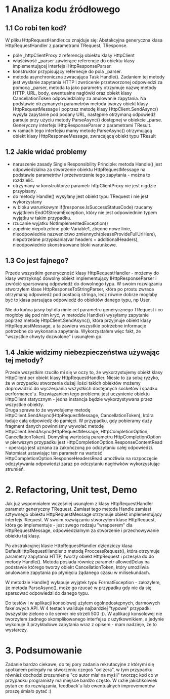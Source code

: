 # 1 Analiza kodu źródłowego
## 1.1 Co robi ten kod?
W pliku HttpRequestHandler.cs znajduje się:
Abstakcyjna generyczna klasa HttpRequestHandler z parametrami TRequest, TResponse. 
- pole _httpClientProxy z referencją obiektu klasy HttpClient
- właściwość _parser zawierące referencje do obiektu klasy implementującej interfejs IHttpResponseParser<TResponse>. 
- konstruktor przypisujący refernecje do pola _parser.
- metoda asynchroniczna zwracająca Task<TResponse> Handle(). Zadaniem tej metody jest wysłanie zapytania HTTP i zwrócenie przetworzonej odpowiedzi za pomocą _parser,
   metoda ta jako parametry otrzymuje nazwę metody HTTP, URL, body, ewentualne nagłówki oraz obiekt klasy CancellationToken odpowiedzialny za anulowanie zapytania.
   Na podstawie otrzymanych parametrów metoda tworzy obiekt klasy HttpRequestMessage i poprzez metodę klasy HttpClient.SendAsync() wysyła zapytanie pod podany URL, następnie        otrzymaną odpowiedź parsuje przy użyciu metody ParseAsync() dostępnej w obiekcie _parse. 
Generyczny interfejs IHttpResponseParser z parametrami TResult.
- w ramach tego interfejsu mamy metodę ParseAsync() otrzymującą obiekt klasy HttpResponseMessage, zwracającą obiekt typu TResult

## 1.2 Jakie widać problemy
- naruszenie zasady Single Responsibility Principle: metoda Handle() jest odpowiedzialna za stworzenie obiektu HttpRequestMessage na podstawie parametrów i przetworzenie tego      zapytania - można to rozdzielić.
- otrzymany w konstruktorze parametr httpClientProxy nie jest nigdzie przypisany.
- do metody Handle() wysyłany jest obiekt typu TRequest i nie jest wykorzystany
- w bloku warunkowym if(!response.IsSuccessStatusCode) rzucamy wyjątkiem EndOfStreamException, który nie jest odpowiednim typem wyjątku w takim przypadku.
- rzucanie wyjatku NotImplementedException()
- zupełnie niepotrzebne pole Variable1, zbędne nowe linie, nieodpowiednie nazwenictwo zmiennych(pleaseProvideFullUrlHere), niepotrzebne przypisania(var headers =                    additionalHeaders), nieodpowiednio skonstruowane bloki warunkowe.

## 1.3 Co jest fajnego? 
 Przede wszystkim generyczność klasy HttpRequestHandler - możemy do klasy wstrzyknąć dowolny obiekt implementujący IHttpResponseParser<TResponse> i zwrócić sparsowaną odpowiedź   do dowolnego typu. 
 W swoim rozwiązaniu stworzyłem klase HttpResponseToStringParser, która po prostu zwraca otrzymaną odpowiedź pod postacią stringa, lecz równie dobrze mogłaby być to klasa         parsująca odpowiedź do obiektów danego typu, np User.

 Nie do końca jasny był dla mnie cel parametru generycznego TRequest i co mogłoby się pod nim kryć, w metodzie Handle() wysyłamy zapytanie poprzez metodę HttpClient.SendAsync(), która przyjmuje obiekt klasy HttpRequestMessage, 
 a ta zawiera wszystkie potrzebne informacje potrzebne do wykonania zapytania. Wykorzystałem więc fakt, że "wszystkie chwyty dozwolone" i usunąłem go.

## 1.4 Jakie widzimy niebezpieczeństwa używając tej metody?
 Przede wszystkim rzuciło mi się w oczy to, że wykorzystujemy obiekt klasy HttpClient per obiekt klasy HttpRequestHandler. Niesie to za sobą ryzyko, że w przypadku stworzenia dużej ilości takich obiektów możemy doprowadzić do 
 wyczerpania wszystkich dostępnych socketów i spadku performance'u. Rozwiązaniem tego problemu jest uczynienie obiektu HttpClient statycznym - jedna instancja będzie wykorzystywana przez wszystkie obiekty.   
 Druga sprawa to że wywołujemy metodę HttpClient.SendAsync(HttpRequestMessage, CancellationToken), która ładuje całą odpowiedź do pamięci. W przypadku, gdy pobieramy duży fragment danych powinniśmy wywołać metodę 
 HttpClient.SendAsync(HttpRequestMessage, HttpCompletionOption, CancellationToken). Domyślną wartością parametru HttpCompletionOption w pierwszym przypadku jest HttpCompletionOption.ResponseContentRead - operacja jest uznana 
 za zakończoną po odczytaniu całej odpowiedzi. Natomiast ustawiając ten parametr na wartość HttpCompletionOption.ResponseHeadersRead umożliwia na rozpoczęcie odczytywania odpowiedzi zaraz po odczytaniu nagłówków wykorzystując 
 strumień.

# 2. Refactoring, Unit test, Demo
 Jak już wspomniałem wcześniej usunąłem z klasy HttpRequestHandler parametr generyczny TRequest. Zamiast tego metoda Handle zamiast sztywnego obiektu HttpRequestMessage otrzymuje obiekt implementujący interfejs IRequest.
 W swoim rozwiązaniu stworzyłem klase HttpRequest, która go implementuje - jest swego rodzaju "wrapperem" dla HttpRequestMessage, odpowiedzialnym za stworzenie i przechowywanie obiektu tej klasy. 

 Po abstrakcyjnej klasie HttpRequestHandler dziedziczy klasa DefaultHttpRequestHandler z metodą ProccessRequest(), która otrzymuje parametry zapytania HTTP, tworzy obiekt HttpRequest i przesyła do do metody Handle(). Metoda posiada
 również parametr allowedDelay na podstawie którego tworzy obiekt CancellationToken, który umożliwia anulowanie zapytania po płynięciu żądanego czasu w milisekundach.

 W metodzie Handle() wyłapuje wyjątek typu FormatException - załozyłem, że metoda ParseAsync(), może go rzucać w przypadku gdy nie da się sparsować odpowiedzi do danego typu.

 Do testów i w aplikacji konsolowej użyłem ogólnodostępnych, darmowych fake'owych API. W 4 testach waliduje najbardziej "typowe" przypadki (wszystkie zielone o ile server nie strzeli 500 :)). W aplikacji konsolowej nie tworzyłem 
 żadnego skomplikowanego interfejsu z użytkownikiem, a jedynie wykonuje 3 przykładowe zapytania wraz z opisem - mam nadzieje, że to wystarczy.

# 3. Podsumowanie
 Zadanie bardzo ciekawe, do tej pory zadania rekrutacyjne z którymi się spotkałem polegały na stworzeniu czegoś "od zera", w tym przypadku również dochodzi zrozumienie "co autor miał na myśli" tworząc kod co w przypadku
 programisty ma miejsce bardzo często. W razie jakichkolwiek pytań co do rozwiązania, feedback'u lub ewentualnych improvementów proszę śmiało pytać :)
